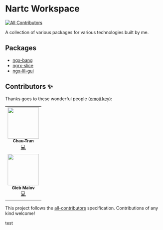# Nartc Workspace

<!-- ALL-CONTRIBUTORS-BADGE:START - Do not remove or modify this section -->
[![All Contributors](https://img.shields.io/badge/all_contributors-1-orange.svg?style=flat-square)](#contributors-)
<!-- ALL-CONTRIBUTORS-BADGE:END -->

A collection of various packages for various technologies built by me.

## Packages

- [ngx-bang](./packages/ngx-bang/README.md)
- [ngrx-slice](./packages/ngrx-slice/README.md)
- [ngx-lil-gui](./packages/ngx-lil-gui/README.md)

## Contributors ✨

Thanks goes to these wonderful people ([emoji key](https://allcontributors.org/docs/en/emoji-key)):

<!-- ALL-CONTRIBUTORS-LIST:START - Do not remove or modify this section -->
<!-- prettier-ignore-start -->
<!-- markdownlint-disable -->
<table>
  <tr>
    <td align="center"><a href="https://nartc.me/"><img src="https://avatars.githubusercontent.com/u/25516557?v=4?s=100" width="100px;" alt=""/><br /><sub><b>Chau Tran</b></sub></a><br /><a href="https://github.com/nartc/nartc-workspace/commits?author=nartc" title="Code">💻</a></td>
  </tr>
  <tr>
    <td align="center"><img src="https://avatars.githubusercontent.com/u/19784438?v=4" width="100px;" alt=""/><br /><sub><b>Gleb Malov</b></sub></a><br /><a href="https://github.com/masterworgen" title="Code">💻</a></td>
  </tr>
</table>

<!-- markdownlint-restore -->
<!-- prettier-ignore-end -->

<!-- ALL-CONTRIBUTORS-LIST:END -->

This project follows the [all-contributors](https://github.com/all-contributors/all-contributors) specification.
Contributions of any kind welcome!


test